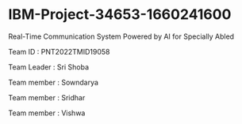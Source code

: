 # IBM-Project-34653-1660241600
Real-Time Communication System Powered by AI for Specially Abled

Team ID : PNT2022TMID19058

Team Leader : Sri Shoba

Team member : Sowndarya

Team member : Sridhar

Team member : Vishwa 
